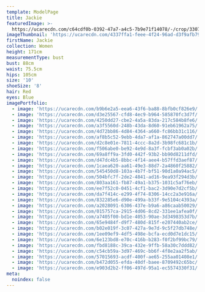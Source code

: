 ```yaml
---
template: ModelPage
title: Jackie
featuredImage: >-
  https://ucarecdn.com/c64cdf0b-0392-47a7-a4c5-7b9e71f14078/-/crop/3307x1333/0,0/-/preview/
imageThumbnail: 'https://ucarecdn.com/4337ffa1-feee-4f24-96ad-d3f9afb79c43/'
firstName: Jackie
collection: Women
height: 171cm
measurementType: bust
bust: 88cm
waist: 75.5cm
hips: 105cm
size: '10'
shoeSize: '8'
hair: Red
eyes: Blue
imagePortfolio:
  - image: 'https://ucarecdn.com/b9b6e2a5-eea6-43f6-ba88-8bfb0cf826e9/'
  - image: 'https://ucarecdn.com/d3e25567-cfd8-4ec9-b964-585870fc3d7f/'
  - image: 'https://ucarecdn.com/4250dd27-cbe2-4a5a-83da-217c584b8fe6/'
  - image: 'https://ucarecdn.com/a3f5560d-248b-43da-8d60-91eb61962a75/'
  - image: 'https://ucarecdn.com/4d72bb86-4d84-4364-a660-fc86bb31c116/'
  - image: 'https://ucarecdn.com/af8b5c52-9ebb-4da7-af1a-862747a00dd7/'
  - image: 'https://ucarecdn.com/d2c8e01e-7811-4ccc-8a2d-3b98fc681c1b/'
  - image: 'https://ucarecdn.com/f506abe0-be92-4e9d-8a3f-fcbf3ab0a02b/'
  - image: 'https://ucarecdn.com/69a8ff9a-3fd0-442f-93b2-bb90d8211dfd/'
  - image: 'https://ucarecdn.com/d47dc4b5-8bbc-4f14-aee4-b57ffd3aef87/'
  - image: 'https://ucarecdn.com/1caea620-aa61-49e3-88d7-2a4860f25882/'
  - image: 'https://ucarecdn.com/545450d8-103a-4b7f-bf51-90d1a0a94ac5/'
  - image: 'https://ucarecdn.com/504bfc7f-2de2-4841-ad16-9ea93f294d3b/'
  - image: 'https://ucarecdn.com/803aa161-fb87-49a1-b375-1031c5af76eb/'
  - image: 'https://ucarecdn.com/ee7f52c0-0451-4cf1-bac2-3d90e7d2cf5b/'
  - image: 'https://ucarecdn.com/da7f414c-e299-4f74-8306-14cc2a3e916a/'
  - image: 'https://ucarecdn.com/832285e6-d90e-499a-b33f-9e5104c4393a/'
  - image: 'https://ucarecdn.com/a2028091-6306-437e-b9a6-a86caab50029/'
  - image: 'https://ucarecdn.com/015757ca-2915-4d06-8cd2-331ee1afea0f/'
  - image: 'https://ucarecdn.com/a7405f00-bd1e-4053-90ae-3d3498353d7b/'
  - image: 'https://ucarecdn.com/65e9484f-d9f7-480d-815f-e207440ab2ce/'
  - image: 'https://ucarecdn.com/b02e019f-3c07-427a-9e7d-9c5f27db748e/'
  - image: 'https://ucarecdn.com/1ee09ef9-4df5-498e-bcfa-ecd0d7e1dc15/'
  - image: 'https://ucarecdn.com/6e123bd8-e70c-416b-b283-f0f2bf99bc79/'
  - image: 'https://ucarecdn.com/fbd8188c-39ca-432e-9ffb-58a30c7ddd82/'
  - image: 'https://ucarecdn.com/c54cb59a-3d97-469c-bb6f-4f8e2aa2f5ab/'
  - image: 'https://ucarecdn.com/57015693-acdf-400f-ae65-255aa01408e1/'
  - image: 'https://ucarecdn.com/b472d055-efda-40df-baee-8709492c65bc/'
  - image: 'https://ucarecdn.com/e903d2b2-ff06-497d-95a1-ec5574330f31/'
meta:
  noindex: false
---
```


